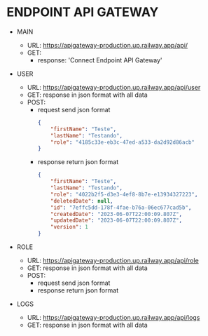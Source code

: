 # ENDPOINT API GATEWAY


- MAIN
    - URL: https://apigateway-production.up.railway.app/api/
    - GET: 
        - response: 'Connect Endpoint API Gateway'

- USER
    - URL: https://apigateway-production.up.railway.app/api/user
    - GET: response in json format with all data
    - POST: 
        - request send json format
            ```json
            { 
                "firstName": "Teste",
                "lastName": "Testando",
                "role": "4185c33e-eb3c-47ed-a533-da2d92d86acb"
            }    
            ```
        - response return json format
            ```json
            {
                "firstName": "Teste",
                "lastName": "Testando",
                "role": "4022b2f5-d3e3-4ef8-8b7e-e13934327223",
                "deletedDate": null,
                "id": "7effc5dd-178f-4fae-b76a-06ec677cad5b",
                "createdDate": "2023-06-07T22:00:09.807Z",
                "updatedDate": "2023-06-07T22:00:09.807Z",
                "version": 1
            }
            ```
- ROLE        
    - URL: https://apigateway-production.up.railway.app/api/role
    - GET: response in json format with all data
    - POST: 
        - request send json format
        - response return json format

- LOGS        
    - URL: https://apigateway-production.up.railway.app/api/logs
    - GET: response in json format with all data